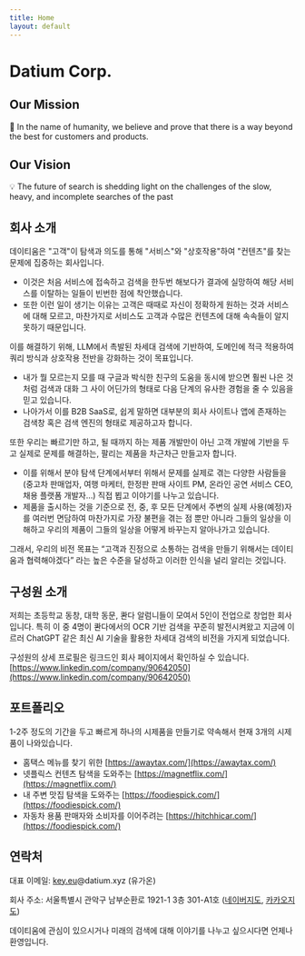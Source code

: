 ```yaml
---
title: Home
layout: default
---
```


# Datium Corp.

## Our Mission

<aside>
🧭 In the name of humanity, we believe and prove that there is a way beyond the best for customers and products.

</aside>

## Our Vision

<aside>
💡 The future of search is shedding light on the challenges of the slow, heavy, and incomplete searches of the past

</aside>

## 회사 소개

데이티움은 "고객"이 탐색과 의도를 통해 "서비스"와 "상호작용"하여 "컨텐츠"를 찾는 문제에 집중하는 회사입니다.

- 이것은 처음 서비스에 접속하고 검색을 한두번 해보다가 결과에 실망하여 해당 서비스를 이탈하는 일들이 빈번한 점에 착안했습니다.
- 또한 이런 일이 생기는 이유는 고객은 때때로 자신이 정확하게 원하는 것과 서비스에 대해 모르고, 마찬가지로 서비스도 고객과 수많은 컨텐츠에 대해 속속들이 알지 못하기 때문입니다.

이를 해결하기 위해, LLM에서 촉발된 차세대 검색에 기반하여, 도메인에 적극 적용하여 쿼리 방식과 상호작용 전반을 강화하는 것이 목표입니다.

- 내가 뭘 모르는지 모를 때 구글과 박식한 친구의 도움을 동시에 받으면 훨씬 나은 것처럼 검색과 대화 그 사이 어딘가의 형태로 다음 단계의 유사한 경험을 줄 수 있음을 믿고 있습니다.
- 나아가서 이를 B2B SaaS로, 쉽게 말하면 대부분의 회사 사이트나 앱에 존재하는 검색창 혹은 검색 엔진의 형태로 제공하고자 합니다.

또한 우리는 빠르기만 하고, 될 때까지 하는 제품 개발만이 아닌 고객 개발에 기반을 두고 실제로 문제를 해결하는, 팔리는 제품을 차근차근 만들고자 합니다.

- 이를 위해서 분야 탐색 단계에서부터 위해서 문제를 실제로 겪는 다양한 사람들을 (중고차 판매업자, 여행 마케터, 한정판 판매 사이트 PM, 온라인 공연 서비스 CEO, 채용 플랫폼 개발자…) 직접 뵙고 이야기를 나누고 있습니다.
- 제품을 출시하는 것을 기준으로 전, 중, 후 모든 단계에서 주변의 실제 사용(예정)자를 여러번 면담하여 마찬가지로 가장 불편을 겪는 점 뿐만 아니라 그들의 일상을 이해하고 우리의 제품이 그들의 일상을 어떻게 바꾸는지 알아나가고 있습니다.

그래서, 우리의 비전 목표는 “고객과 진정으로 소통하는 검색을 만들기 위해서는 데이티움과 협력해야겠다” 라는 높은 수준을 달성하고 이러한 인식을 널리 알리는 것입니다.

## 구성원 소개

저희는 초등학교 동창, 대학 동문, 콴다 알럼니들이 모여서 5인이 전업으로 창업한 회사입니다.
특히 이 중 4명이 콴다에서의 OCR 기반 검색을 꾸준히 발전시켜왔고 지금에 이르러 ChatGPT 같은 최신 AI 기술을 활용한 차세대 검색의 비전을 가지게 되었습니다.

구성원의 상세 프로필은 링크드인 회사 페이지에서 확인하실 수 있습니다.
[https://www.linkedin.com/company/90642050](https://www.linkedin.com/company/90642050)

## 포트폴리오

1-2주 정도의 기간을 두고 빠르게 하나의 시제품을 만들기로 약속해서 현재 3개의 시제품이 나와있습니다.

- 홈택스 메뉴를 찾기 위한 [https://awaytax.com/](https://awaytax.com/)
- 넷플릭스 컨텐츠 탐색을 도와주는 [https://magnetflix.com/](https://magnetflix.com/)
- 내 주변 맛집 탐색을 도와주는 [https://foodiespick.com/](https://foodiespick.com/)
- 자동차 용품 판매자와 소비자를 이어주려는 [https://hitchhicar.com/](https://foodiespick.com/)

## 연락처

대표 이메일: [key.eu](http://key.eu)@datium.xyz (유가온)

회사 주소: 서울특별시 관악구 남부순환로 1921-1 3층 301-A1호 ([네이버지도](https://naver.me/FxX6O7F4), [카카오지도](https://place.map.kakao.com/23898931))

데이티움에 관심이 있으시거나 미래의 검색에 대해 이야기를 나누고 싶으시다면 언제나 환영입니다.
